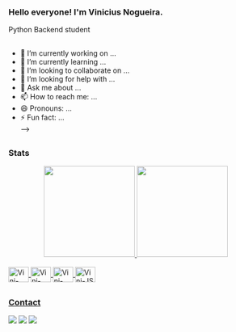 ### Hello everyone! I'm Vinicius Nogueira.
Python Backend student

##

- 🔭 I’m currently working on ...<br>
- 🌱 I’m currently learning ...<br>
- 👯 I’m looking to collaborate on ...<br>
- 🤔 I’m looking for help with ...<br>
- 💬 Ask me about ...<br>
- 📫 How to reach me: ...<br>
- 😄 Pronouns: ...<br>
- ⚡ Fun fact: ...<br>
-->

##
### Stats

<div align="center">
  <a href="https://github.com/viniciusn4">
  <img height="180em" src="https://github-readme-stats.vercel.app/api?username=viniciusn4&show_icons=true&theme=blue-green&include_all_commits=true&count_private=true"/>
  <img height="180em" src="https://github-readme-stats.vercel.app/api/top-langs/?username=viniciusn4&layout=compact&langs_count=7&theme=blue-green"/>
</div>
  
<div style="display: inline_block"><br>
  <img align="center" alt="Vini-Python" height="30" width="40" src="https://cdn.jsdelivr.net/gh/devicons/devicon/icons/python/python-original.svg" />
  <img align="center" alt="Vini-Pandas" height="30" width="40" src="https://cdn.jsdelivr.net/gh/devicons/devicon/icons/pandas/pandas-original-wordmark.svg" />
  <img align="center" alt="Vini-Flask" height="30" width="40" src="https://cdn.jsdelivr.net/gh/devicons/devicon/icons/flask/flask-original.svg" />
  <img align="center" alt="Vini-JS" height="30" width="40" src="https://cdn.jsdelivr.net/gh/devicons/devicon/icons/javascript/javascript-original.svg" />
</div>
  
##
### Contact

<div> 
  <a href="https://www.linkedin.com/in/viniciusn4/" target="_blank"><img src="https://img.shields.io/badge/LinkedIn-0077B5?style=for-the-badge&logo=linkedin&logoColor=white" target="_blank"></a>
  <a href = "mailto:vinicius_n4@hotmail.com"><img src="https://img.shields.io/badge/Microsoft_Outlook-0078D4?style=for-the-badge&logo=microsoft-outlook&logoColor=white" target="_blank"></a>
  <a href="https://t.me/vinicius_n4" target="_blank"><img src="https://img.shields.io/badge/Telegram-2CA5E0?style=for-the-badge&logo=telegram&logoColor=white" target="_blank"></a>
</div>
              
